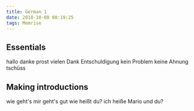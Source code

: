 ```yaml
---
title: German 1
date: 2018-10-08 08:19:25
tags: Memrise
---
```


## Essentials
hallo
danke
prost
vielen Dank
Entschuldigung
kein Problem
keine Ahnung
tschüss

## Making introductions
wie geht's
mir geht's gut
wie heißt du?
ich heiße Mario
und du?
